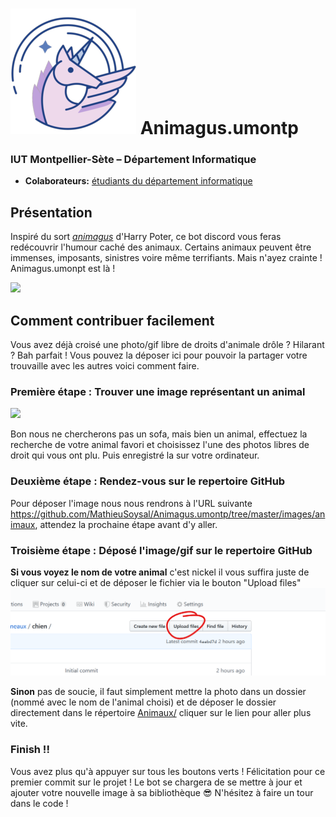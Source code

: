 # ![](ressources/Unicorn.png) Animagus.umontp
### IUT Montpellier-Sète – Département Informatique
* **Colaborateurs:** [étudiants du département informatique](https://iut-montpellier-sete.edu.umontpellier.fr/dut-informatique/)

## Présentation
Inspiré du sort [*animagus*](https://harrypotter.fandom.com/fr/wiki/Animagus) d'Harry Poter, ce bot discord vous feras redécouvrir l'humour caché des animaux. Certains animaux peuvent être immenses, imposants, sinistres voire même terrifiants. Mais n'ayez crainte ! Animagus.umonpt est là !

![](https://media.giphy.com/media/3oz8xQQP4ahKiyuxHy/giphy.gif)

## Comment contribuer facilement 

Vous avez déjà croisé une photo/gif libre de droits d'animale drôle ? Hilarant ? Bah parfait ! Vous pouvez la déposer ici pour pouvoir la partager votre trouvaille avec les autres voici comment faire.

### Première étape : Trouver une image représentant un animal

![](https://external-content.duckduckgo.com/iu/?u=http%3A%2F%2Fsearchengineland.com%2Ffigz%2Fwp-content%2Fseloads%2F2016%2F05%2Fgoogle-plas-image-search.gif&f=1&nofb=1)

Bon nous ne chercherons pas un sofa, mais bien un animal, effectuez la recherche de votre animal favori et choisissez l'une des photos libres de droit qui vous ont plu. Puis enregistré la sur votre ordinateur.

### Deuxième étape : Rendez-vous sur le repertoire GitHub

Pour déposer l'image nous nous rendrons à l'URL suivante https://github.com/MathieuSoysal/Animagus.umontp/tree/master/images/animaux, attendez la prochaine étape avant d'y aller.

### Troisième étape : Déposé l'image/gif sur le repertoire GitHub

**Si vous voyez le nom de votre animal** c'est nickel il vous suffira juste de cliquer sur celui-ci et de déposer le fichier via le bouton "Upload files" ![](ressources/upload-files.png)

**Sinon** pas de soucie, il faut simplement mettre la photo dans un dossier (nommé avec le nom de l'animal choisi) et de déposer le dossier directement dans le répertoire [Animaux/](https://github.com/MathieuSoysal/Animagus.umontp/upload/master/images/animaux) cliquer sur le lien pour aller plus vite.

### Finish !!
Vous avez plus qu'à appuyer sur tous les boutons verts ! Félicitation pour ce premier commit sur le projet ! Le bot se chargera de se mettre à jour et ajouter votre nouvelle image à sa bibliothèque 😎 N'hésitez à faire un tour dans le code !
